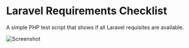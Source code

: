 # Laravel Requirements Checklist

A simple PHP test script that shows if all Laravel requisites are available.


![Screenshot](/../screenshots/screenshot.png?raw=true "Screenshot")
